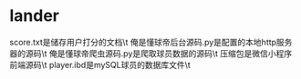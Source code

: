 # lander

score.txt是储存用户打分的文档\t
俺是懂球帝后台源码.py是配置的本地http服务器的源码\t
俺是懂球帝爬虫源码.py是爬取球员数据的源码\t
压缩包是微信小程序前端源码\t
player.ibd是mySQL球员的数据库文件\t
